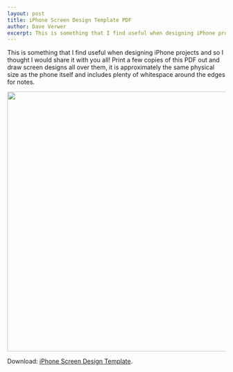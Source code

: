 ```yaml
--- 
layout: post
title: iPhone Screen Design Template PDF
author: Dave Verwer
excerpt: This is something that I find useful when designing iPhone projects and so I thought I would share it with you all! Print a few copies of this PDF out and draw screen designs all over them, it is approximately the same physical size as the phone itself and includes plenty of whitespace around the edges for notes.
---
```

This is something that I find useful when designing iPhone projects and so I thought I would share it with you all! Print a few copies of this PDF out and draw screen designs all over them, it is approximately the same physical size as the phone itself and includes plenty of whitespace around the edges for notes.

<img width="600" src="http://shinydev.s3.amazonaws.com/blog-files/iphone-screen-design-template-screenshot.png" />

Download: <a href="http://shinydev.s3.amazonaws.com/blog-files/iphone-screen-design-template.pdf">iPhone Screen Design Template</a>.

